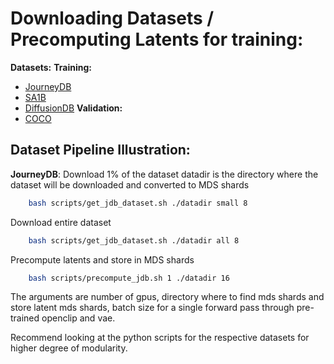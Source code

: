 # Downloading Datasets / Precomputing Latents for training:

**Datasets:**
**Training:**
- [JourneyDB](https://journeydb.github.io/)
- [SA1B](https://ai.meta.com/datasets/segment-anything/)
- [DiffusionDB](https://github.com/poloclub/diffusiondb)
**Validation:**
- [COCO](https://cocodataset.org/#home)

## Dataset Pipeline Illustration:
**JourneyDB**:
Download 1% of the dataset
datadir is the directory where the dataset will be downloaded and converted to MDS shards
``` bash
    bash scripts/get_jdb_dataset.sh ./datadir small 8 
```
Download entire dataset
``` bash
    bash scripts/get_jdb_dataset.sh ./datadir all 8 
```
Precompute latents and store in MDS shards
``` bash
    bash scripts/precompute_jdb.sh 1 ./datadir 16
```
The arguments are number of gpus, directory where to find mds shards and store latent mds shards, batch size for a single forward pass through pre-trained openclip and vae.

Recommend looking at the python scripts for the respective datasets for higher degree of modularity.